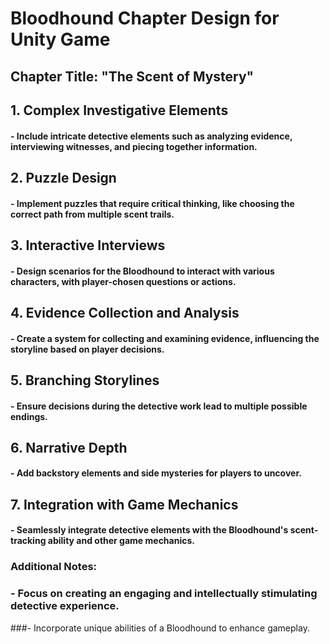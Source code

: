 
# Bloodhound Chapter Design for Unity Game

## Chapter Title: "The Scent of Mystery"

## 1. Complex Investigative Elements
####    - Include intricate detective elements such as analyzing evidence, interviewing witnesses, and piecing together information.

## 2. Puzzle Design
####    - Implement puzzles that require critical thinking, like choosing the correct path from multiple scent trails.

## 3. Interactive Interviews
####    - Design scenarios for the Bloodhound to interact with various characters, with player-chosen questions or actions.

## 4. Evidence Collection and Analysis
####    - Create a system for collecting and examining evidence, influencing the storyline based on player decisions.

## 5. Branching Storylines
####    - Ensure decisions during the detective work lead to multiple possible endings.

## 6. Narrative Depth
####    - Add backstory elements and side mysteries for players to uncover.

## 7. Integration with Game Mechanics
####    - Seamlessly integrate detective elements with the Bloodhound's scent-tracking ability and other game mechanics.

### Additional Notes:
### - Focus on creating an engaging and intellectually stimulating detective experience.
###- Incorporate unique abilities of a Bloodhound to enhance gameplay.
